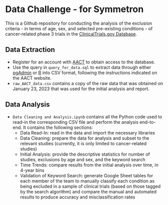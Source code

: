 # Data Challenge - for Symmetron

This is a Github repository for conducting the analysis of the exclusion criteria - in terms of age, sex, and selected pre-existing conditions - of cancer-related phase 3 trials in the [ClinicalTrials.gov Database](https://clinicaltrials.gov/).

## Data Extraction
* Register for an account with [AACT](https://aact.ctti-clinicaltrials.org/) to obtain access to the database.
* Use the query in `query_for_data.sql` to extract data through either [pgAdmin](https://aact.ctti-clinicaltrials.org/pgadmin) or [R](https://aact.ctti-clinicaltrials.org/r) into CSV format, following the instructions indicated on the AACT website.
* `raw_AACT_data.csv` contains a copy of the raw data that was obtained on January 23, 2023 that was used for the initial analysis and report.

## Data Analysis
* `Data Cleaning and Analysis.ipynb` contains all the Python code used to read-in the corresponding CSV file and perform the analysis end-to-end. It contains the following sections:
  * Data Read-In: read in the data and import the necessary libraries
  * Data Cleaning: prepare the data for analysis and subset to the relevant studies (currently, it is only limited to cancer-related studies)
  * Initial Analysis: provide the descriptive statistics for number of studies, exclusions by age and sex, and the keyword search
  * Time Trends: compare results from the initial analysis over time, in 4-year bins
  * Validation of Keyword Search: generate Google Sheet tables for each member of the team to manually classify each condition as being excluded in a sample of clinical trials (based on those tagged by the search algorithm) and compare the manual and automated results to produce accuracy and misclassification rates
